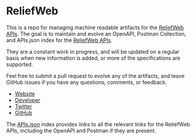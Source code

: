 # ReliefWebThis is a repo for managing machine readable artifacts for the [ReliefWeb APIs](http://reliefweb.int/). The goal is to maintain and evolve an OpenAPI, Postman Collection, and APIs.json index for the [ReliefWeb APIs](http://reliefweb.int/).They are a constant work in progress, and will be updated on a regular basis when new information is added, or more of the specifications are supported.Feel free to submit a pull request to evolve any of the artifacts, and leave GitHub issues if you have any questions, comments, or feedback.- [Website](http://reliefweb.int/)- [Developer](http://reliefweb.int/)- [Twitter](https://twitter.com/reliefweb)- [GitHub](https://github.com/reliefweb)The [APIs.json](https://github.com/api-evangelist/reliefweb/blob/master/apis.json) index provides links to all the relevant links for the ReliefWeb APIs, including the OpenAPI and Postman if they are present.